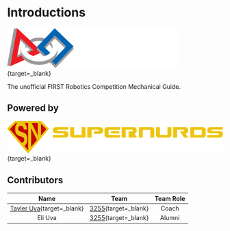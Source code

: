 # Introductions

[![FIRST](../assets/images/logos/first.png)](https://www.firstinspires.org/robotics/frc/){target=_blank}

The unofficial FIRST Robotics Competition Mechanical Guide.

## Powered by

[![sn_banner](../assets/images/logos/sn_banner.png)](https://SuperNURDs.com/){target=_blank}

## Contributors

|                       Name                       |                      Team                      | Team Role |
| :----------------------------------------------: | :--------------------------------------------: | :-------: |
| [Tayler Uva](https://Tayler.Tech){target=_blank} | [3255](https://SuperNURDs.com/){target=_blank} |   Coach   |
|                     Eli Uva                      | [3255](https://SuperNURDs.com/){target=_blank} |  Alumni   |
